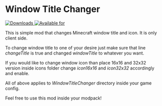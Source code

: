 # Window Title Changer

[![Downloads](https://cf.way2muchnoise.eu/full_359527_downloads.svg)
![Available for](https://cf.way2muchnoise.eu/versions/359527.svg)](https://www.curseforge.com/minecraft/mc-mods/window-title-changer)

This is simple mod that changes Minecraft window title and icon. It is only client side.

To change window title to one of your desire just make sure that line _changeTitle_ is true and changed _windowTitle_ to whatever you want.

If you would like to change window icon than place 16x16 and 32x32 version inside icons folder change _icon16x16_ and _icon32x32_ accordingly and enable.

All of above applies to _WindowTitleChanger_ directory inside your game config.

Feel free to use this mod inside your modpack!